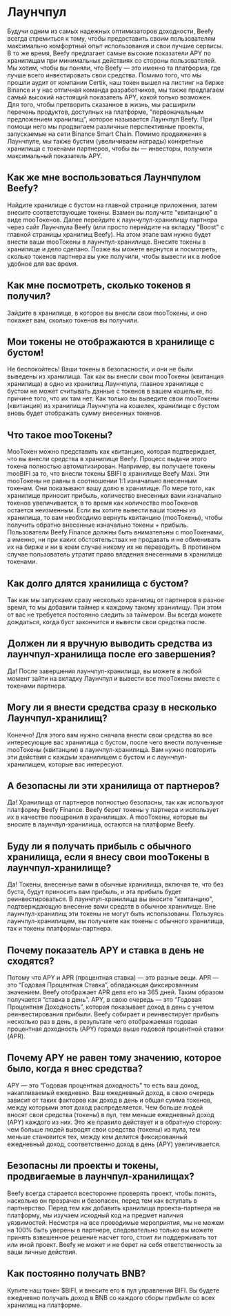 # Лаунчпул

Будучи одним из самых надежных оптимизаторов доходности, Beefy всегда стремиться к тому, чтобы предоставить своим пользователям максимально комфортный опыт использования и свои лучшие сервисы. В то же время, Beefy предлагает самые высокие показатели APY по хранилищам при минимальных действиях со стороны пользователей. Мы хотим, чтобы вы поняли, что Beefy — это именно та платформа, где лучше всего инвестировать свои средства. Помимо того, что мы прошли аудит от компании Certik, наш токен вышел на листинг на бирже Binance и у нас отличная команда разработчиков, мы также предлагаем самый высокий настоящий показатель APY, какой только возможен. Для того, чтобы претворить сказанное в жизнь, мы расширили перечень продуктов, доступных на платформе, "первоначальным предложением хранилищ", которое называется Лаунчпул Beefy. При помощи него мы продвигаем различные перспективные проекты, запускаемые на сети Binance Smart Chain. Помимо продвижения в Лаунчпуле, мы также бустим (увеличиваем награды) конкретные хранилища c токенами партнеров, чтобы вы — инвесторы, получили максимальный показатель APY.

## Как же мне воспользоваться Лаунчпулом Beefy?

Найдите хранилище с бустом на главной странице приложения, затем внесите соответствующие токены. Взамен вы получите "квитанцию" в виде mooТокенов. Далее перейдите к лаунчупул-хранилищу партнера через сайт Лаунчпула Beefy (или просто перейдите на вкладку "Boost" с главной страницы хранилищ Beefy). На этом этапе вам нужно будет внести ваши mooТокены в лаунчпул-хранилище. Внесите токены в хранилище и дело сделано. Позже вы можете вернутся и посмотреть, сколько токенов партнера вы уже получили, чтобы вывести их в любое удобное для вас время.

## Как мне посмотреть, сколько токенов я получил?

Зайдите в хранилище, в которое вы внесли свои mooТокены, и оно покажет вам, сколько токенов вы получили.

## Мои токены не отображаются в хранилище с бустом!

Не беспокойтесь! Ваши токены в безопасности, и они не были выведены из хранилища. Так как вы внесли свои mooТокены (квитанция хранилища) в одно из хранилищ Лаунчпула, главное хранилище с бустом не может считывать данные с токенов в вашем кошельке, по причине того, что их там нет. Как только вы выведите свои mooТокены (квитанция) из хранилища Лаунчпула на кошелек, хранилище с бустом вновь будет отображать сумму внесенных токенов.

## Что такое mooТокены?

MooТокен можно представить как квитанцию, которая подтверждает, что вы внесли средства в хранилище Beefy. Процесс выдачи этого токена полностью автоматизирован. Например, вы получаете токены mooBIFI за то, что внесли токены $BIFI в хранилище Beefy Maxi. Эти mooТокены не равны в соотношении 1:1 изначально внесенным токенам. Они показывают вашу долю в хранилище. По мере того, как хранилище приносит прибыль, количество внесенных вами изначально токенов увеличивается, в то время как количество mooТокенов остается неизменным. Если вы хотите вывести ваши токены из хранилища, то вам необходимо вернуть квитанцию (mooТокены), чтобы получить обратно внесенные изначально токены + прибыль. Пользователи Beefy.Finance должны быть внимательны с mooТокенами, а именно, ни при каких обстоятельствах не продавать и не обменивать их на бирже и ни в коем случае никому их не переводить. В противном случае пользователь утратит право владения внесенными в хранилище токенами.

## Как долго длятся хранилища с бустом?

Так как мы запускаем сразу несколько хранилищ от партнеров в разное время, то мы добавили таймер к каждому такому хранилищу. При этом от вас не требуется постоянно следить за таймером. Вы всегда можете дождаться, когда буст закончится и вывести свои средства после.

## Должен ли я вручную выводить средства из лаунчпул-хранилища после его завершения?

Да! После завершения лаунчпул-хранилища, вы можете в любой момент зайти на вкладку Лаунчпул и вывести все mooТокены вместе с токенами партнера.

## Могу ли я внести средства сразу в несколько Лаунчпул-хранилищ?

Конечно! Для этого вам нужно сначала внести свои средства во все интересующие вас хранилища с бустом, после чего внести полученные mooТокены (квитанции) в лаунчпул-хранилища. Вам нужно повторить эти действия с каждым хранилищем с бустом и с лаунчпул-хранилищем, которые вас интересуют.

## А безопасны ли эти хранилища от партнеров?

Да! Хранилища от партнеров полностью безопасны, так как используют платформу Beefy Finance. Beefy берет токены у партнера и использует их в качестве поощрения в хранилищах. А mooТокены, которые вы вносите в лаунчпул-хранилища, остаются на платформе Beefy.

## Буду ли я получать прибыль с обычного хранилища, если я внесу свои mooТокены в лаунчпул-хранилище?

Да! Токены, внесенные вами в обычные хранилища, включая те, что без буста, будут приносить вам прибыль, и эта прибыль будет реинвестироваться. В лаунчпул-хранилища вы вносите "квитанцию", подтверждающую внесение вами средств в обычное хранилище. Вне лаунчпул-хранилищ эти токены не могут быть использованы. Пользуясь лаунчпул-хранилищем, вы получаете как токены с обычного хранилища, так и токены платформы-партнера.

## Почему показатель APY и ставка в день не сходятся?

Потому что APY и APR (процентная ставка) — это разные вещи. APR — это “Годовая Процентная Ставка”, обладающая фиксированным значением. Beefy отображает APR деля его на 365 дней. Таким образом получается “ставка в день”. APY, в свою очередь — это “Годовая Процентная Доходность”, которая показывает доход в день с учетом реинвестирования прибыли. Beefy собирает и реинвестирует прибыль несколько раз в день, в результате чего отображаемая годовая процентная доходность (APY) гораздо выше годовой процентной ставки (APR).

## Почему APY не равен тому значению, которое было, когда я внес средства?

APY — это “Годовая процентная доходность” то есть ваш доход, накапливаемый ежедневно. Ваш ежедневный доход, в свою очередь зависит от таких факторов как доход в день и общая сумма токенов, между которыми этот доход распределяется. Чем больше людей вносят свои средства (токены) в пул, тем меньше ежедневный доход (APY) каждого из них. Это же правило действует и в обратную сторону: чем больше людей выводят свои средства (токены) из пула, тем меньше становится тех, между кем делится фиксированный ежедневный доход, соответственно доход в день (APY) увеличивается.

## Безопасны ли проекты и токены, продвигаемые в лаунчпул-хранилищах?

Beefy всегда старается всесторонне проверять проект, чтобы понять, насколько он прозрачен и безопасен, перед тем как вступать в партнерство. Перед тем как добавить хранилища проекта-партнера на платформу, мы изучаем исходный код на предмет наличия уязвимостей. Несмотря на все проводимые мероприятия, мы не можем на 100% быть уверены в партнере, следовательно только вы можете принять взвешенное решение насчет того, стоит ли поддерживать тот или иной проект. Beefy не может и не берет на себя ответственность за ваши личные действия.

## Как постоянно получать BNB?

Купите наш токен $BIFI, и внесите его в пул управления BIFI. Вы будете ежедневно получать доход в BNB со каждого сборы прибыли со всех хранилищ на платформе.
